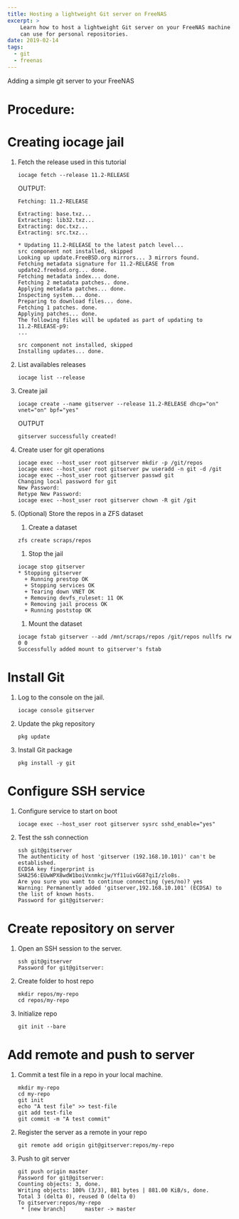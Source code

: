 ```yaml
---
title: Hosting a lightweight Git server on FreeNAS
excerpt: >
    Learn how to host a lightweight Git server on your FreeNAS machine that you
    can use for personal repositories.
date: 2019-02-14
tags:
  - git
  - freenas
---
```


Adding a simple git server to your FreeNAS


# Procedure:

# Creating iocage jail

1. Fetch the release used in this tutorial
   ```
   iocage fetch --release 11.2-RELEASE
   ```

   OUTPUT:
   ```
   Fetching: 11.2-RELEASE

   Extracting: base.txz...
   Extracting: lib32.txz...
   Extracting: doc.txz...
   Extracting: src.txz...

   * Updating 11.2-RELEASE to the latest patch level...
   src component not installed, skipped
   Looking up update.FreeBSD.org mirrors... 3 mirrors found.
   Fetching metadata signature for 11.2-RELEASE from update2.freebsd.org... done.
   Fetching metadata index... done.
   Fetching 2 metadata patches.. done.
   Applying metadata patches... done.
   Inspecting system... done.
   Preparing to download files... done.
   Fetching 1 patches. done.
   Applying patches... done.
   The following files will be updated as part of updating to
   11.2-RELEASE-p9:
   ...

   src component not installed, skipped
   Installing updates... done.
   ```
1. List availables releases
   ```
   iocage list --release
   ```
1. Create jail
   ```
   iocage create --name gitserver --release 11.2-RELEASE dhcp="on" vnet="on" bpf="yes"
   ```

   OUTPUT
   ```
   gitserver successfully created!
   ```
1. Create user for git operations
   ```
   iocage exec --host_user root gitserver mkdir -p /git/repos
   iocage exec --host_user root gitserver pw useradd -n git -d /git
   iocage exec --host_user root gitserver passwd git
   Changing local password for git
   New Password:
   Retype New Password:
   iocage exec --host_user root gitserver chown -R git /git
   ```

1. (Optional) Store the repos in a ZFS dataset
   1. Create a dataset
   ```
   zfs create scraps/repos
   ```
   1. Stop the jail
   ```
   iocage stop gitserver
   * Stopping gitserver
     + Running prestop OK
     + Stopping services OK
     + Tearing down VNET OK
     + Removing devfs_ruleset: 11 OK
     + Removing jail process OK
     + Running poststop OK
   ```
   1. Mount the dataset
   ```
   iocage fstab gitserver --add /mnt/scraps/repos /git/repos nullfs rw 0 0
   Successfully added mount to gitserver's fstab
   ```

# Install Git

1. Log to the console on the jail.
   ```
   iocage console gitserver
   ```
1. Update the pkg repository
   ```
   pkg update
   ```
1. Install Git package
   ```
   pkg install -y git
   ```
# Configure SSH service

1. Configure service to start on boot
   ```
   iocage exec --host_user root gitserver sysrc sshd_enable="yes"
   ```
1. Test the ssh connection
   ```
   ssh git@gitserver
   The authenticity of host 'gitserver (192.168.10.101)' can't be established.
   ECDSA key fingerprint is SHA256:EUwWPX8wdW1boiVxnmkcjw/Yf11uivGG87qiI/zlo8s.
   Are you sure you want to continue connecting (yes/no)? yes
   Warning: Permanently added 'gitserver,192.168.10.101' (ECDSA) to the list of known hosts.
   Password for git@gitserver:
   ```

# Create repository on server

1. Open an SSH session to the server.
   ```
   ssh git@gitserver
   Password for git@gitserver:
   ```
1. Create folder to host repo
   ```
   mkdir repos/my-repo
   cd repos/my-repo
   ```
1. Initialize repo
   ```
   git init --bare
   ```

# Add remote and push to server

1. Commit a test file in a repo in your local machine.
   ```
   mkdir my-repo
   cd my-repo
   git init
   echo "A test file" >> test-file
   git add test-file
   git commit -m "A test commit"
   ```
1. Register the server as a remote in your repo
   ```
   git remote add origin git@gitserver:repos/my-repo
   ```
1. Push to git server
   ```
   git push origin master
   Password for git@gitserver:
   Counting objects: 3, done.
   Writing objects: 100% (3/3), 881 bytes | 881.00 KiB/s, done.
   Total 3 (delta 0), reused 0 (delta 0)
   To gitserver:repos/my-repo
    * [new branch]      master -> master
   ```

